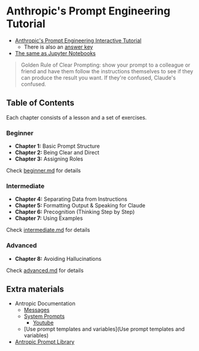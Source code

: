 # Anthropic's Prompt Engineering Tutorial

- [Anthropic's Prompt Engineering Interactive Tutorial](https://docs.google.com/spreadsheets/d/19jzLgRruG9kjUQNKtCg1ZjdD6l6weA6qRXG5zLIAhC8/edit?gid=150872633#gid=150872633)
  - There is also an [answer key](https://docs.google.com/spreadsheets/d/1jIxjzUWG-6xBVIa2ay6yDpLyeuOh_hR_ZB75a47KX_E/edit?usp=sharing)
- [The same as Jupyter Notebooks](https://github.com/anthropics/prompt-eng-interactive-tutorial)

> Golden Rule of Clear Prompting: show your prompt to a colleague or friend and have them follow the instructions themselves to see if they can produce the result you want. If they're confused, Claude's confused.

## Table of Contents

Each chapter consists of a lesson and a set of exercises.

### Beginner
- **Chapter 1:** Basic Prompt Structure
- **Chapter 2:** Being Clear and Direct
- **Chapter 3:** Assigning Roles

Check [beginner.md](beginner.md) for details

### Intermediate 
- **Chapter 4:** Separating Data from Instructions
- **Chapter 5:** Formatting Output & Speaking for Claude
- **Chapter 6:** Precognition (Thinking Step by Step)
- **Chapter 7:** Using Examples

Check [intermediate.md](intermediate.md) for details

### Advanced
- **Chapter 8:** Avoiding Hallucinations

Check [advanced.md](advanced.md) for details

## Extra materials
- Antropic Documentation
  - [Messages](https://docs.anthropic.com/en/api/messages)
  - [System Prompts](https://docs.anthropic.com/en/release-notes/system-prompts)
    - [Youtube](https://www.youtube.com/watch?v=ZQ7gpMVMaKQ)
  - [Use prompt templates and variables](Use prompt templates and variables)
- [Antropic Prompt Library](https://docs.anthropic.com/en/prompt-library/library)